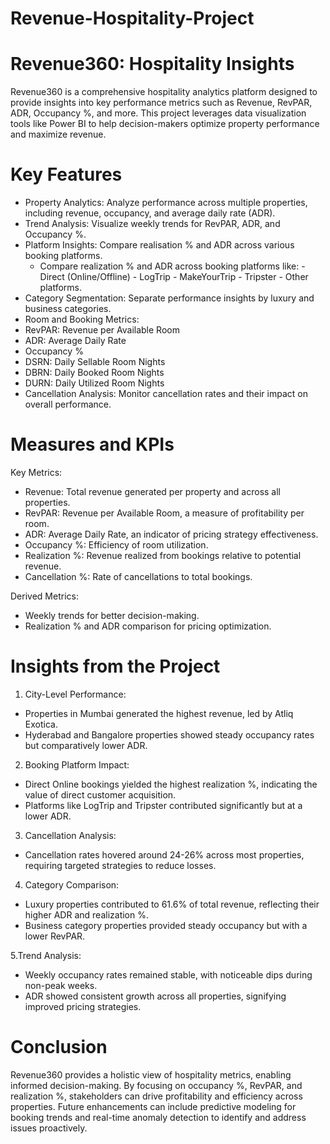 # Revenue-Hospitality-Project

# Revenue360: Hospitality Insights

Revenue360 is a comprehensive hospitality analytics platform designed to provide insights into key performance metrics such as Revenue, RevPAR, ADR, Occupancy %, and more. This project leverages data visualization tools like Power BI to help decision-makers optimize property performance and maximize revenue.

# Key Features
 - Property Analytics: Analyze performance across multiple properties, including revenue, occupancy, and average daily rate (ADR).
 - Trend Analysis: Visualize weekly trends for RevPAR, ADR, and Occupancy %.  
 - Platform Insights: Compare realisation % and ADR across various booking platforms.
     - Compare realization % and ADR across booking platforms like:
           - Direct (Online/Offline)
           - LogTrip
           - MakeYourTrip
           - Tripster
           - Other platforms.
 - Category Segmentation: Separate performance insights by luxury and business categories.
 - Room and Booking Metrics:
 - RevPAR: Revenue per Available Room
 - ADR: Average Daily Rate
 - Occupancy %
 - DSRN: Daily Sellable Room Nights
 - DBRN: Daily Booked Room Nights
 - DURN: Daily Utilized Room Nights
 - Cancellation Analysis: Monitor cancellation rates and their impact on overall performance.

# Measures and KPIs
 Key Metrics:
- Revenue: Total revenue generated per property and across all properties.
- RevPAR: Revenue per Available Room, a measure of profitability per room.
- ADR: Average Daily Rate, an indicator of pricing strategy effectiveness.
- Occupancy %: Efficiency of room utilization.
- Realization %: Revenue realized from bookings relative to potential revenue.
- Cancellation %: Rate of cancellations to total bookings.

Derived Metrics:
- Weekly trends for better decision-making.
- Realization % and ADR comparison for pricing optimization.

# Insights from the Project
1. City-Level Performance:
- Properties in Mumbai generated the highest revenue, led by Atliq Exotica.
- Hyderabad and Bangalore properties showed steady occupancy rates but comparatively lower ADR.

2. Booking Platform Impact:
- Direct Online bookings yielded the highest realization %, indicating the value of direct customer acquisition.
- Platforms like LogTrip and Tripster contributed significantly but at a lower ADR.

3. Cancellation Analysis:
- Cancellation rates hovered around 24-26% across most properties, requiring targeted strategies to reduce losses.

4. Category Comparison:
- Luxury properties contributed to 61.6% of total revenue, reflecting their higher ADR and realization %.
- Business category properties provided steady occupancy but with a lower RevPAR.

5.Trend Analysis:
- Weekly occupancy rates remained stable, with noticeable dips during non-peak weeks.
- ADR showed consistent growth across all properties, signifying improved pricing strategies.

# Conclusion
Revenue360 provides a holistic view of hospitality metrics, enabling informed decision-making. By focusing on occupancy %, RevPAR, and realization %, stakeholders can drive profitability and efficiency across properties. Future enhancements can include predictive modeling for booking trends and real-time anomaly detection to identify and address issues proactively.
